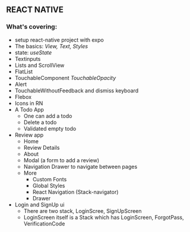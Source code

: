 ## REACT NATIVE

### What's covering:
- setup react-native project with expo
- The basics: _*View, Text, Styles*_
- state: _*useState*_
- Textinputs
- Lists and ScrollView
- FlatList
- TouchableComponent _*TouchableOpacity*_
- Alert
- TouchableWithoutFeedback and dismiss keyboard
- Flebox
- Icons in RN
- A Todo App
  - One can add a todo
  - Delete a todo
  - Validated empty todo
- Review app
  - Home
  - Review Details
  - About
  - Modal (a form to add a review)
  - Navigation Drawer to navigate between pages
  - More
    - Custom Fonts
    - Global Styles
    - React Navigation (Stack-navigator)
    - Drawer
- Login and SignUp ui
  - There are two stack, LoginScree, SignUpScreen
  - LoginScreen itself is a Stack which has LoginScreen, ForgotPass, VerificationCode
